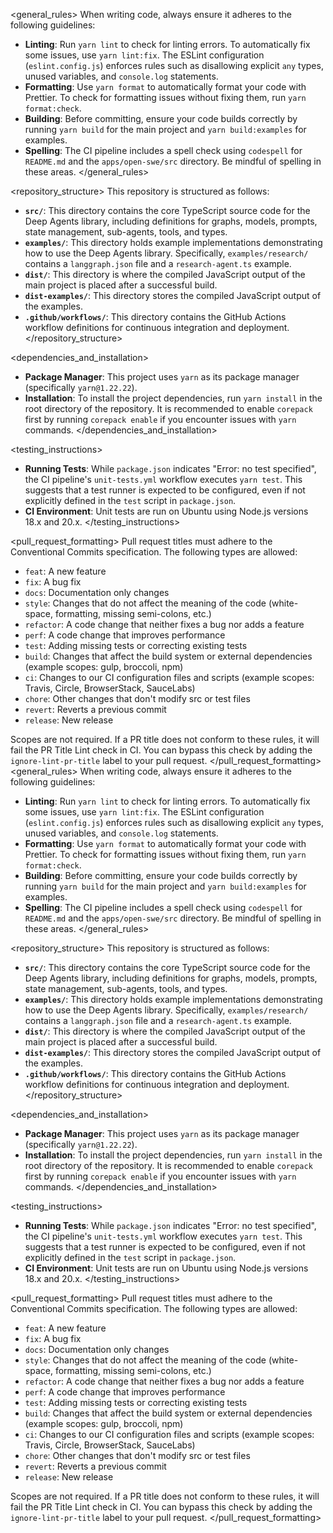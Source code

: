 <general_rules>
When writing code, always ensure it adheres to the following guidelines:
- **Linting**: Run `yarn lint` to check for linting errors. To automatically fix some issues, use `yarn lint:fix`. The ESLint configuration (`eslint.config.js`) enforces rules such as disallowing explicit `any` types, unused variables, and `console.log` statements.
- **Formatting**: Use `yarn format` to automatically format your code with Prettier. To check for formatting issues without fixing them, run `yarn format:check`.
- **Building**: Before committing, ensure your code builds correctly by running `yarn build` for the main project and `yarn build:examples` for examples.
- **Spelling**: The CI pipeline includes a spell check using `codespell` for `README.md` and the `apps/open-swe/src` directory. Be mindful of spelling in these areas.
</general_rules>

<repository_structure>
This repository is structured as follows:
- **`src/`**: This directory contains the core TypeScript source code for the Deep Agents library, including definitions for graphs, models, prompts, state management, sub-agents, tools, and types.
- **`examples/`**: This directory holds example implementations demonstrating how to use the Deep Agents library. Specifically, `examples/research/` contains a `langgraph.json` file and a `research-agent.ts` example.
- **`dist/`**: This directory is where the compiled JavaScript output of the main project is placed after a successful build.
- **`dist-examples/`**: This directory stores the compiled JavaScript output of the examples.
- **`.github/workflows/`**: This directory contains the GitHub Actions workflow definitions for continuous integration and deployment.
</repository_structure>

<dependencies_and_installation>
- **Package Manager**: This project uses `yarn` as its package manager (specifically `yarn@1.22.22`).
- **Installation**: To install the project dependencies, run `yarn install` in the root directory of the repository. It is recommended to enable `corepack` first by running `corepack enable` if you encounter issues with `yarn` commands.
</dependencies_and_installation>

<testing_instructions>
- **Running Tests**: While `package.json` indicates "Error: no test specified", the CI pipeline's `unit-tests.yml` workflow executes `yarn test`. This suggests that a test runner is expected to be configured, even if not explicitly defined in the `test` script in `package.json`.
- **CI Environment**: Unit tests are run on Ubuntu using Node.js versions 18.x and 20.x.
</testing_instructions>

<pull_request_formatting>
Pull request titles must adhere to the Conventional Commits specification. The following types are allowed:
- `feat`: A new feature
- `fix`: A bug fix
- `docs`: Documentation only changes
- `style`: Changes that do not affect the meaning of the code (white-space, formatting, missing semi-colons, etc.)
- `refactor`: A code change that neither fixes a bug nor adds a feature
- `perf`: A code change that improves performance
- `test`: Adding missing tests or correcting existing tests
- `build`: Changes that affect the build system or external dependencies (example scopes: gulp, broccoli, npm)
- `ci`: Changes to our CI configuration files and scripts (example scopes: Travis, Circle, BrowserStack, SauceLabs)
- `chore`: Other changes that don't modify src or test files
- `revert`: Reverts a previous commit
- `release`: New release

Scopes are not required. If a PR title does not conform to these rules, it will fail the PR Title Lint check in CI. You can bypass this check by adding the `ignore-lint-pr-title` label to your pull request.
</pull_request_formatting>
<general_rules>
When writing code, always ensure it adheres to the following guidelines:
- **Linting**: Run `yarn lint` to check for linting errors. To automatically fix some issues, use `yarn lint:fix`. The ESLint configuration (`eslint.config.js`) enforces rules such as disallowing explicit `any` types, unused variables, and `console.log` statements.
- **Formatting**: Use `yarn format` to automatically format your code with Prettier. To check for formatting issues without fixing them, run `yarn format:check`.
- **Building**: Before committing, ensure your code builds correctly by running `yarn build` for the main project and `yarn build:examples` for examples.
- **Spelling**: The CI pipeline includes a spell check using `codespell` for `README.md` and the `apps/open-swe/src` directory. Be mindful of spelling in these areas.
</general_rules>

<repository_structure>
This repository is structured as follows:
- **`src/`**: This directory contains the core TypeScript source code for the Deep Agents library, including definitions for graphs, models, prompts, state management, sub-agents, tools, and types.
- **`examples/`**: This directory holds example implementations demonstrating how to use the Deep Agents library. Specifically, `examples/research/` contains a `langgraph.json` file and a `research-agent.ts` example.
- **`dist/`**: This directory is where the compiled JavaScript output of the main project is placed after a successful build.
- **`dist-examples/`**: This directory stores the compiled JavaScript output of the examples.
- **`.github/workflows/`**: This directory contains the GitHub Actions workflow definitions for continuous integration and deployment.
</repository_structure>

<dependencies_and_installation>
- **Package Manager**: This project uses `yarn` as its package manager (specifically `yarn@1.22.22`).
- **Installation**: To install the project dependencies, run `yarn install` in the root directory of the repository. It is recommended to enable `corepack` first by running `corepack enable` if you encounter issues with `yarn` commands.
</dependencies_and_installation>

<testing_instructions>
- **Running Tests**: While `package.json` indicates "Error: no test specified", the CI pipeline's `unit-tests.yml` workflow executes `yarn test`. This suggests that a test runner is expected to be configured, even if not explicitly defined in the `test` script in `package.json`.
- **CI Environment**: Unit tests are run on Ubuntu using Node.js versions 18.x and 20.x.
</testing_instructions>

<pull_request_formatting>
Pull request titles must adhere to the Conventional Commits specification. The following types are allowed:
- `feat`: A new feature
- `fix`: A bug fix
- `docs`: Documentation only changes
- `style`: Changes that do not affect the meaning of the code (white-space, formatting, missing semi-colons, etc.)
- `refactor`: A code change that neither fixes a bug nor adds a feature
- `perf`: A code change that improves performance
- `test`: Adding missing tests or correcting existing tests
- `build`: Changes that affect the build system or external dependencies (example scopes: gulp, broccoli, npm)
- `ci`: Changes to our CI configuration files and scripts (example scopes: Travis, Circle, BrowserStack, SauceLabs)
- `chore`: Other changes that don't modify src or test files
- `revert`: Reverts a previous commit
- `release`: New release

Scopes are not required. If a PR title does not conform to these rules, it will fail the PR Title Lint check in CI. You can bypass this check by adding the `ignore-lint-pr-title` label to your pull request.
</pull_request_formatting>


